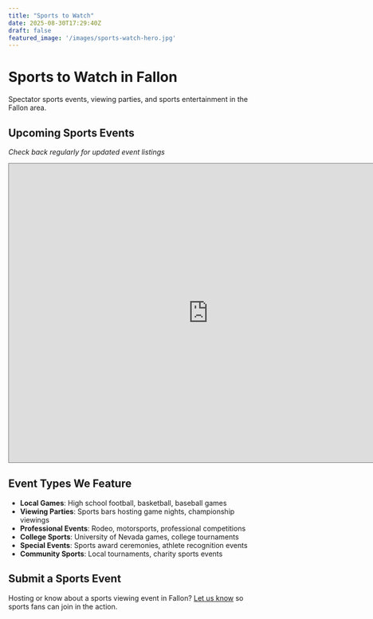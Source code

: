 ```yaml
---
title: "Sports to Watch"
date: 2025-08-30T17:29:40Z
draft: false
featured_image: '/images/sports-watch-hero.jpg'
---
```


# Sports to Watch in Fallon

Spectator sports events, viewing parties, and sports entertainment in the Fallon area.

## Upcoming Sports Events

*Check back regularly for updated event listings*

<iframe src="https://calendar.google.com/calendar/embed?height=600&wkst=1&ctz=America%2FLos_Angeles&showPrint=0&mode=AGENDA&title=Sports%20to%20Watch&src=YzQ2ZjI0ZWFkMWIxNzk5MzgzY2JhZTAxOWIwZTI3MzcyOTkzNjFkNjkyMjNmYzZlYzM5OGNmNzk0ZTE2ZTZmZUBncm91cC5jYWxlbmRhci5nb29nbGUuY29t&color=%23ad1457" style="border:solid 1px #777" width="800" height="600" frameborder="0" scrolling="no"></iframe>

## Event Types We Feature

- **Local Games**: High school football, basketball, baseball games
- **Viewing Parties**: Sports bars hosting game nights, championship viewings  
- **Professional Events**: Rodeo, motorsports, professional competitions
- **College Sports**: University of Nevada games, college tournaments
- **Special Events**: Sports award ceremonies, athlete recognition events
- **Community Sports**: Local tournaments, charity sports events

## Submit a Sports Event

Hosting or know about a sports viewing event in Fallon? [Let us know](/submit/) so sports fans can join in the action.
